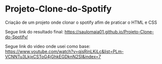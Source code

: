 # Projeto-Clone-do-Spotify

Criação de um projeto onde clonar o spotify afim de praticar o HTML e CSS

Segue link do resultado final: https://saulomaia01.github.io/Projeto-Clone-do-Spotify/

Segue link do video onde usei como base: https://www.youtube.com/watch?v=qjsRinLKiLc&list=PLm-VCNNTu3LkjxCSToG4jGhkEGDknN2SI&index=7

